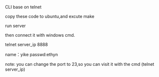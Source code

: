 CLI base on telnet

copy these code to ubuntu,and excute make

run server

then connect it with windows cmd.

telnet server_ip 8888 

name：yike passwd:ethyn

note: you can change  the port to 23,so you can visit it with the cmd (telnet server_ip)
